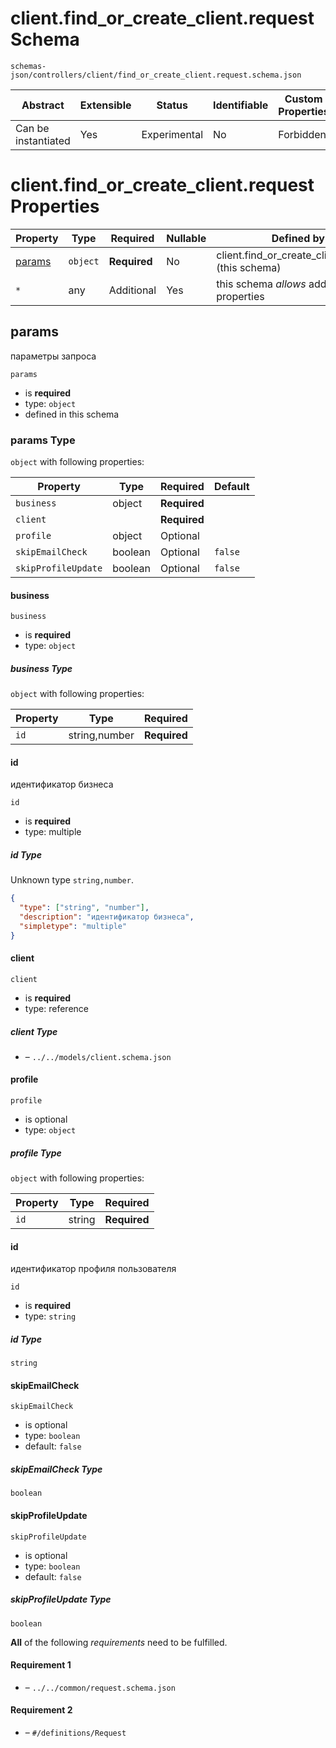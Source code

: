 # client.find_or_create_client.request Schema

```
schemas-json/controllers/client/find_or_create_client.request.schema.json
```

| Abstract            | Extensible | Status       | Identifiable | Custom Properties | Additional Properties | Defined In                                                                                                |
| ------------------- | ---------- | ------------ | ------------ | ----------------- | --------------------- | --------------------------------------------------------------------------------------------------------- |
| Can be instantiated | Yes        | Experimental | No           | Forbidden         | Permitted             | [controllers/client/find_or_create_client.request.schema.json](find_or_create_client.request.schema.json) |

# client.find_or_create_client.request Properties

| Property          | Type     | Required     | Nullable | Defined by                                         |
| ----------------- | -------- | ------------ | -------- | -------------------------------------------------- |
| [params](#params) | `object` | **Required** | No       | client.find_or_create_client.request (this schema) |
| `*`               | any      | Additional   | Yes      | this schema _allows_ additional properties         |

## params

параметры запроса

`params`

- is **required**
- type: `object`
- defined in this schema

### params Type

`object` with following properties:

| Property            | Type    | Required     | Default |
| ------------------- | ------- | ------------ | ------- |
| `business`          | object  | **Required** |         |
| `client`            |         | **Required** |         |
| `profile`           | object  | Optional     |         |
| `skipEmailCheck`    | boolean | Optional     | `false` |
| `skipProfileUpdate` | boolean | Optional     | `false` |

#### business

`business`

- is **required**
- type: `object`

##### business Type

`object` with following properties:

| Property | Type          | Required     |
| -------- | ------------- | ------------ |
| `id`     | string,number | **Required** |

#### id

идентификатор бизнеса

`id`

- is **required**
- type: multiple

##### id Type

Unknown type `string,number`.

```json
{
  "type": ["string", "number"],
  "description": "идентификатор бизнеса",
  "simpletype": "multiple"
}
```

#### client

`client`

- is **required**
- type: reference

##### client Type

- []() – `../../models/client.schema.json`

#### profile

`profile`

- is optional
- type: `object`

##### profile Type

`object` with following properties:

| Property | Type   | Required     |
| -------- | ------ | ------------ |
| `id`     | string | **Required** |

#### id

идентификатор профиля пользователя

`id`

- is **required**
- type: `string`

##### id Type

`string`

#### skipEmailCheck

`skipEmailCheck`

- is optional
- type: `boolean`
- default: `false`

##### skipEmailCheck Type

`boolean`

#### skipProfileUpdate

`skipProfileUpdate`

- is optional
- type: `boolean`
- default: `false`

##### skipProfileUpdate Type

`boolean`

**All** of the following _requirements_ need to be fulfilled.

#### Requirement 1

- []() – `../../common/request.schema.json`

#### Requirement 2

- []() – `#/definitions/Request`
